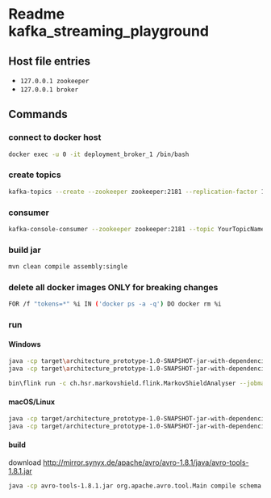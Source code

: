 # Readme kafka_streaming_playground
## Host file entries
 - `127.0.0.1 zookeeper`
 - `127.0.0.1 broker`

## Commands
### connect to docker host
```bash
docker exec -u 0 -it deployment_broker_1 /bin/bash
```
### create topics
```bash
kafka-topics --create --zookeeper zookeeper:2181 --replication-factor 1 --partitions 1 --topic YourTopicName
```
### consumer
```bash
kafka-console-consumer --zookeeper zookeeper:2181 --topic YourTopicName --from-beginning --property print.key=true
```
### build jar
```bash
mvn clean compile assembly:single
```
### delete all docker images ONLY for breaking changes
```bash
FOR /f "tokens=*" %i IN ('docker ps -a -q') DO docker rm %i
```
### run
#### Windows
```bash
java -cp target\architecture_prototype-1.0-SNAPSHOT-jar-with-dependencies.jar ch.hsr.markovshield.kafkastream.MarkovClickAndLoginGenerator
java -cp target\architecture_prototype-1.0-SNAPSHOT-jar-with-dependencies.jar ch.hsr.markovshield.kafkastream.MarkovShieldClickstreams
```
```bash
bin\flink run -c ch.hsr.markovshield.flink.MarkovShieldAnalyser --jobmanager jobmanager:6123 C:\Users\maede\Documents\architecture_prototype\target\architecture_prototype-1.0-SNAPSHOT-jar-with-dependencies.jar
```
#### macOS/Linux
```bash
java -cp target/architecture_prototype-1.0-SNAPSHOT-jar-with-dependencies.jar ch.hsr.markovshield.kafkastream.MarkovClickAndLoginGenerator
java -cp target/architecture_prototype-1.0-SNAPSHOT-jar-with-dependencies.jar ch.hsr.markovshield.kafkastream.MarkovShieldClickstreams
```

#### build
download http://mirror.synyx.de/apache/avro/avro-1.8.1/java/avro-tools-1.8.1.jar
```bash
java -cp avro-tools-1.8.1.jar org.apache.avro.tool.Main compile schema TypeReuseTest.avsc CompoundSubTypeExtended.avsc DirWithOtherAvscFiles OutputDir
```